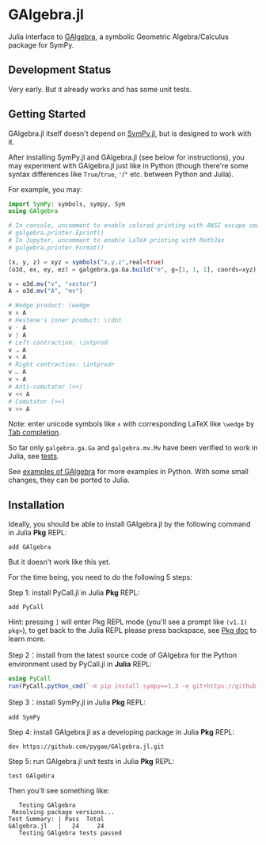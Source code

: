 # GAlgebra.jl

Julia interface to [GAlgebra](https://github.com/pygae/galgebra), a symbolic Geometric Algebra/Calculus package for SymPy.

## Development Status

Very early. But it already works and has some unit tests.

## Getting Started

GAlgebra.jl itself doesn't depend on [SymPy.jl](https://github.com/JuliaPy/SymPy.jl), but is designed to work with it.

After installing SymPy.jl and GAlgebra.jl (see below for instructions), you may experiment with GAlgebra.jl just like in Python (though there're some syntax differences like `True`/`true`, `'`/`"` etc. between Python and Julia).

For example, you may:

```julia
import SymPy: symbols, sympy, Sym
using GAlgebra

# In console, uncomment to enable colored printing with ANSI escape sequences 
# galgebra.printer.Eprint()
# In Jupyter, uncomment to enable LaTeX printing with MathJax
# galgebra.printer.Format()

(x, y, z) = xyz = symbols("x,y,z",real=true)
(o3d, ex, ey, ez) = galgebra.ga.Ga.build("e", g=[1, 1, 1], coords=xyz)

v = o3d.mv("v", "vector")
A = o3d.mv("A", "mv")

# Wedge product: \wedge
v ∧ A
# Hestene's inner product: \cdot
v ⋅ A
v | A
# Left contraction: \intprod
v ⨼ A
v < A
# Right contraction: \intprodr
v ⨽ A
v > A
# Anti-comutator (<<)
v << A
# Comutator (>>)
v >> A
```

Note: enter unicode symbols like `∧` with corresponding LaTeX like `\wedge` by [Tab completion](https://pkg.julialang.org/docs/julia/THl1k/1.1.0/manual/unicode-input.html).

So far only `galgebra.ga.Ga` and `galgebra.mv.Mv` have been verified to work in Julia, see [tests](https://github.com/pygae/GAlgebra.jl/tree/master/test/runtests.jl).

See [examples of GAlgebra](https://github.com/pygae/galgebra/tree/15-print-pow/examples) for more examples in Python. With some small changes, they can be ported to Julia.

## Installation

Ideally, you should be able to install GAlgebra.jl by the following command in Julia **Pkg** REPL:

```
add GAlgebra
```

But it doesn't work like this yet.

For the time being, you need to do the following 5 steps:

Step 1: install PyCall.jl in Julia **Pkg** REPL:

```
add PyCall
```

Hint: pressing `]` will enter Pkg REPL mode (you'll see a prompt like `(v1.1) pkg>`), to get back to the Julia REPL please press backspace, see [Pkg doc](https://docs.julialang.org/en/v1/stdlib/Pkg/index.html) to learn more.

Step 2：install from the latest source code of GAlgebra for the Python environment used by PyCall.jl in **Julia** REPL:

```julia
using PyCall
run(PyCall.python_cmd(`-m pip install sympy==1.3 -e git+https://github.com/pygae/galgebra.git#egg=galgebra`))
```

Step 3：install SymPy.jl in Julia **Pkg** REPL:

```
add SymPy
```

Step 4: install GAlgebra.jl as a developing package in Julia **Pkg** REPL: 

```
dev https://github.com/pygae/GAlgebra.jl.git
```

Step 5: run GAlgebra.jl unit tests in Julia **Pkg** REPL: 

```
test GAlgebra
```

Then you'll see something like:

```
   Testing GAlgebra
 Resolving package versions...
Test Summary: | Pass  Total
GAlgebra.jl   |   24     24
   Testing GAlgebra tests passed
```
